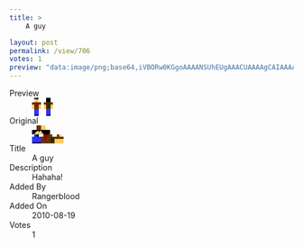 ```yaml
---
title: >
    A guy

layout: post
permalink: /view/706
votes: 1
preview: "data:image/png;base64,iVBORw0KGgoAAAANSUhEUgAAACUAAAAgCAIAAAAaMSbnAAAABnRSTlMA/wD/AP5AXyvrAAABB0lEQVRIie2XWxKDIAxFbzrdEa5JuqTCmmRLTT/wETGgVXT64R0/IiZzDEl8EPMHg4ge0CR9CtoSrnhw1xZODyrlMTNZ1zMMM3NFWMqTqdRNS+cNpNSoqGe6EKxuV5LeUfAe3leHQckvqj2leACoNemSCZMdFlddN5tF22R2KKPfvLfIh9Q4kecD4ODDZCTK1A+Atpmrag28BRwAwGJZLJJzbW3fk7GEI8850T7mPb+plwyPaSHOkeuRMrx+/crK8nZs5iHeSdL7ZXdyq/1S6s/9yj936/OWOUldXT+SHxdNQ6pT1216y28J/5v5u3k37+adL+bPeIyLxrC0pU/hSKJUBF38P/YFDumlmpWgn2UAAAAASUVORK5CYII="
---
```

<dl class="side-by-side">
<dt>Preview</dt>
<dd>
    <img class="preview" src="data:image/png;base64,iVBORw0KGgoAAAANSUhEUgAAACUAAAAgCAIAAAAaMSbnAAAABnRSTlMA/wD/AP5AXyvrAAABB0lEQVRIie2XWxKDIAxFbzrdEa5JuqTCmmRLTT/wETGgVXT64R0/IiZzDEl8EPMHg4ge0CR9CtoSrnhw1xZODyrlMTNZ1zMMM3NFWMqTqdRNS+cNpNSoqGe6EKxuV5LeUfAe3leHQckvqj2leACoNemSCZMdFlddN5tF22R2KKPfvLfIh9Q4kecD4ODDZCTK1A+Atpmrag28BRwAwGJZLJJzbW3fk7GEI8850T7mPb+plwyPaSHOkeuRMrx+/crK8nZs5iHeSdL7ZXdyq/1S6s/9yj936/OWOUldXT+SHxdNQ6pT1216y28J/5v5u3k37+adL+bPeIyLxrC0pU/hSKJUBF38P/YFDumlmpWgn2UAAAAASUVORK5CYII=">
</dd>
<dt>Original</dt>
<dd>
    <img class="preview" src="data:image/png;base64,iVBORw0KGgoAAAANSUhEUgAAAEAAAAAgCAYAAACinX6EAAAA6klEQVR42u3YAQrDIAwF0Nwpd/JO3ml3yto6OsusGoyrxgQ+bGWw5lUlFKBQDoFyoZfLBmYvAzAAAzAAAzAA3QD0cOYA+DzN4jWVAHsB0rdhpFDaAc69HAEcTUcAAghjAlwOM7o2/PO9DWECgIqoArht1EGILMI4ANynLgQxWGE48M4wb9hvv8mlNFhxBzP5wcsADGAtANyabMldI9zGe2UaAID05yUAjq3lo23m5RCGAKi80dC4V7ICYoTq5hMrQGAoM4BHAVjL3wCUATAPq+QhuBZAlL8C7H+IibG35lrvSa47QOtLzdkB3nrkFQR1AvQEAAAAAElFTkSuQmCC">
</dd>
<dt>Title</dt>
<dd>A guy</dd>
<dt>Description</dt>
<dd>Hahaha!</dd>
<dt>Added By</dt>
<dd>Rangerblood</dd>
<dt>Added On</dt>
<dd>2010-08-19</dd>
<dt>Votes</dt>
<dd>1</dd>
</dl>
